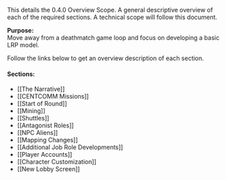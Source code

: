 This details the 0.4.0 Overview Scope. A general descriptive overview of each of the required sections. A technical scope will follow this document.

**Purpose:** <br>Move away from a deathmatch game loop and focus on developing a basic LRP model.

Follow the links below to get an overview description of each section.

#### Sections:
* [[The Narrative]]
* [[CENTCOMM Missions]]
* [[Start of Round]]
* [[Mining]]
* [[Shuttles]]
* [[Antagonist Roles]]
* [[NPC Aliens]]
* [[Mapping Changes]]
* [[Additional Job Role Developments]]
* [[Player Accounts]]
* [[Character Customization]]
* [[New Lobby Screen]]